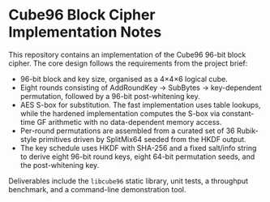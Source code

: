 # Cube96 Block Cipher Implementation Notes

This repository contains an implementation of the Cube96 96-bit block cipher.
The core design follows the requirements from the project brief:

- 96-bit block and key size, organised as a 4×4×6 logical cube.
- Eight rounds consisting of AddRoundKey → SubBytes → key-dependent
  permutation, followed by a 96-bit post-whitening key.
- AES S-box for substitution. The fast implementation uses table lookups,
  while the hardened implementation computes the S-box via constant-time GF
  arithmetic with no data-dependent memory access.
- Per-round permutations are assembled from a curated set of 36 Rubik-style
  primitives driven by SplitMix64 seeded from the HKDF output.
- The key schedule uses HKDF with SHA-256 and a fixed salt/info string to
  derive eight 96-bit round keys, eight 64-bit permutation seeds, and the
  post-whitening key.

Deliverables include the `libcube96` static library, unit tests, a throughput
benchmark, and a command-line demonstration tool.
